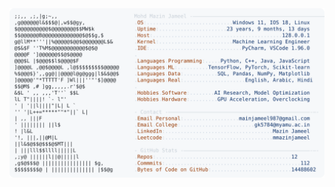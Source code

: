 <picture>
  <source srcset="https://raw.githubusercontent.com/mmazinjameel/mmazinjameel/main/dark_mode.svg?v=1755497897" media="(prefers-color-scheme: dark)">
  <img src="https://raw.githubusercontent.com/mmazinjameel/mmazinjameel/main/light_mode.svg?v=1755497897">
</picture>
